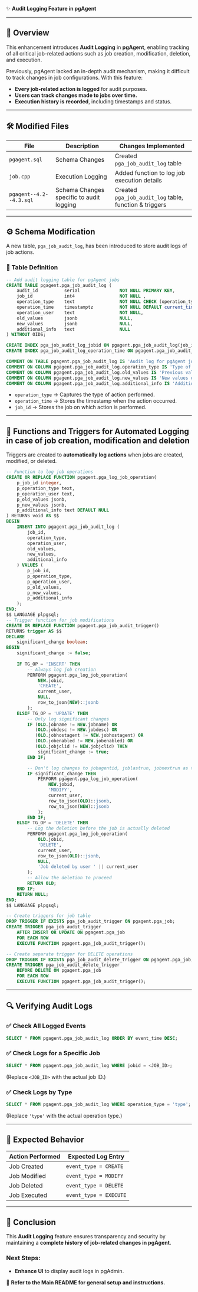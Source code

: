 
✨ **Audit Logging Feature in pgAgent**

---

## 📌 Overview

This enhancement introduces **Audit Logging** in **pgAgent**, enabling tracking of all critical job-related actions such as job creation, modification, deletion, and execution.

Previously, pgAgent lacked an in-depth audit mechanism, making it difficult to track changes in job configurations. With this feature:

- **Every job-related action is logged** for audit purposes.
- **Users can track changes made to jobs over time.**
- **Execution history is recorded**, including timestamps and status.

---

## 🛠️ Modified Files

| File                        | Description                              | Changes Implemented                                     |
| -------------               | -----------------                        | --------------------------------------------            |
| `pgagent.sql`               | Schema Changes                           | Created `pga_job_audit_log` table                       |
| `job.cpp`                   | Execution Logging                        | Added function to log job execution details             |
| `pgagent--4.2--4.3.sql`     | Schema Changes specific to audit logging | Created `pga_job_audit_log` table, function  & triggers |

---

## ⚙️ **Schema Modification**

A new table, `pga_job_audit_log`, has been introduced to store audit logs of job actions.

### 📌 **Table Definition**

```sql
-- Add audit logging table for pgAgent jobs
CREATE TABLE pgagent.pga_job_audit_log (
    audit_id          serial               NOT NULL PRIMARY KEY,
    job_id            int4                 NOT NULL ,
    operation_type    text                 NOT NULL CHECK (operation_type IN ('CREATE', 'MODIFY', 'DELETE', 'EXECUTE')),
    operation_time    timestamptz          NOT NULL DEFAULT current_timestamp,
    operation_user    text                 NOT NULL,
    old_values        jsonb                NULL,
    new_values        jsonb                NULL,
    additional_info   text                 NULL
) WITHOUT OIDS;

CREATE INDEX pga_job_audit_log_jobid ON pgagent.pga_job_audit_log(job_id);
CREATE INDEX pga_job_audit_log_operation_time ON pgagent.pga_job_audit_log(operation_time);

COMMENT ON TABLE pgagent.pga_job_audit_log IS 'Audit log for pgAgent job operations';
COMMENT ON COLUMN pgagent.pga_job_audit_log.operation_type IS 'Type of operation performed (CREATE, MODIFY, DELETE, EXECUTE)';
COMMENT ON COLUMN pgagent.pga_job_audit_log.old_values IS 'Previous values of modified fields (for MODIFY operations)';
COMMENT ON COLUMN pgagent.pga_job_audit_log.new_values IS 'New values of modified fields (for MODIFY operations)';
COMMENT ON COLUMN pgagent.pga_job_audit_log.additional_info IS 'Additional information about the operation';
```

- `operation_type` → Captures the type of action performed.
- `operation_time` → Stores the timestamp when the action occurred.
- `job_id` → Stores the job on which action is performed.

---

## 🔧 **Functions and Triggers for Automated Logging in case of job creation, modification and deletion**

Triggers are created to **automatically log actions** when jobs are created, modified, or deleted.

```sql
-- Function to log job operations
CREATE OR REPLACE FUNCTION pgagent.pga_log_job_operation(
    p_job_id integer,
    p_operation_type text,
    p_operation_user text,
    p_old_values jsonb,
    p_new_values jsonb,
    p_additional_info text DEFAULT NULL
) RETURNS void AS $$
BEGIN
    INSERT INTO pgagent.pga_job_audit_log (
        job_id,
        operation_type,
        operation_user,
        old_values,
        new_values,
        additional_info
    ) VALUES (
        p_job_id,
        p_operation_type,
        p_operation_user,
        p_old_values,
        p_new_values,
        p_additional_info
    );
END;
$$ LANGUAGE plpgsql;
-- Trigger function for job modifications
CREATE OR REPLACE FUNCTION pgagent.pga_job_audit_trigger()
RETURNS trigger AS $$
DECLARE
    significant_change boolean;
BEGIN
    significant_change := false;
    
    IF TG_OP = 'INSERT' THEN
        -- Always log job creation
        PERFORM pgagent.pga_log_job_operation(
            NEW.jobid,
            'CREATE',
            current_user,
            NULL,
            row_to_json(NEW)::jsonb
        );
    ELSIF TG_OP = 'UPDATE' THEN
        -- Only log significant changes
        IF (OLD.jobname != NEW.jobname) OR
           (OLD.jobdesc != NEW.jobdesc) OR
           (OLD.jobhostagent != NEW.jobhostagent) OR
           (OLD.jobenabled != NEW.jobenabled) OR
           (OLD.jobjclid != NEW.jobjclid) THEN
            significant_change := true;
        END IF;

        -- Don't log changes to jobagentid, joblastrun, jobnextrun as they are internal state changes
        IF significant_change THEN
            PERFORM pgagent.pga_log_job_operation(
                NEW.jobid,
                'MODIFY',
                current_user,
                row_to_json(OLD)::jsonb,
                row_to_json(NEW)::jsonb
            );
        END IF;
    ELSIF TG_OP = 'DELETE' THEN
        -- Log the deletion before the job is actually deleted
        PERFORM pgagent.pga_log_job_operation(
            OLD.jobid,
            'DELETE',
            current_user,
            row_to_json(OLD)::jsonb,
            NULL,
            'Job deleted by user ' || current_user
        );
        -- Allow the deletion to proceed
        RETURN OLD;
    END IF;
    RETURN NULL;
END;
$$ LANGUAGE plpgsql;

-- Create triggers for job table
DROP TRIGGER IF EXISTS pga_job_audit_trigger ON pgagent.pga_job;
CREATE TRIGGER pga_job_audit_trigger
    AFTER INSERT OR UPDATE ON pgagent.pga_job
    FOR EACH ROW
    EXECUTE FUNCTION pgagent.pga_job_audit_trigger();

-- Create separate trigger for DELETE operations
DROP TRIGGER IF EXISTS pga_job_audit_delete_trigger ON pgagent.pga_job;
CREATE TRIGGER pga_job_audit_delete_trigger
    BEFORE DELETE ON pgagent.pga_job
    FOR EACH ROW
    EXECUTE FUNCTION pgagent.pga_job_audit_trigger();
```

---

## 🔍 **Verifying Audit Logs**

### ✅ **Check All Logged Events**

```sql
SELECT * FROM pgagent.pga_job_audit_log ORDER BY event_time DESC;
```

### ✅ **Check Logs for a Specific Job**

```sql
SELECT * FROM pgagent.pga_job_audit_log WHERE jobid = <JOB_ID>;
```

(Replace `<JOB_ID>` with the actual job ID.)

### ✅ **Check Logs by Type**

```sql
SELECT * FROM pgagent.pga_job_audit_log WHERE operation_type = 'type';
```

(Replace `'type'` with the actual operation type.)

---

## 📅 **Expected Behavior**

| Action Performed | Expected Log Entry     |
| ---------------- | ---------------------- |
| Job Created      | `event_type = CREATE`  |
| Job Modified     | `event_type = MODIFY`  |
| Job Deleted      | `event_type = DELETE`  |
| Job Executed     | `event_type = EXECUTE` |

---

## 📓 **Conclusion**

This **Audit Logging** feature ensures transparency and security by maintaining a **complete history of job-related changes in pgAgent**.

### **Next Steps:**

- **Enhance UI** to display audit logs in pgAdmin.
  

📖 **Refer to the Main README for general setup and instructions.**
